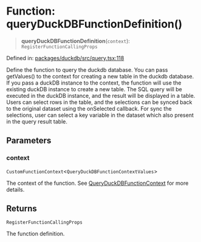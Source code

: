 # Function: queryDuckDBFunctionDefinition()

> **queryDuckDBFunctionDefinition**(`context`): `RegisterFunctionCallingProps`

Defined in: [packages/duckdb/src/query.tsx:118](https://github.com/GeoDaCenter/openassistant/blob/a9f2271d1019f6c25c10dd4b3bdb64fcf16999b2/packages/duckdb/src/query.tsx#L118)

Define the function to query the duckdb database. You can pass getValues() to the context for creating a new table in the duckdb database.
If you pass a duckDB instance to the context, the function will use the existing duckDB instance to create a new table.
The SQL query will be executed in the duckDB instance, and the result will be displayed in a table.
Users can select rows in the table, and the selections can be synced back to the original dataset using the onSelected callback.
For sync the selections, user can select a key variable in the dataset which also present in the query result table.

## Parameters

### context

`CustomFunctionContext`\<`QueryDuckDBFunctionContextValues`\>

The context of the function. See [QueryDuckDBFunctionContext](../type-aliases/QueryDuckDBFunctionContext.md) for more details.

## Returns

`RegisterFunctionCallingProps`

The function definition.

